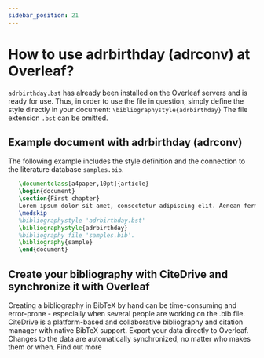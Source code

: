 ```yaml
---
sidebar_position: 21
---
```


# How to use adrbirthday (adrconv) at Overleaf?
`adrbirthday.bst` has already been installed on the Overleaf servers and is ready for use. Thus, in order to use the file in question, simply define the style directly in your document: `\bibliographystyle{adrbirthday}` The file extension `.bst` can be omitted.

## Example document with adrbirthday (adrconv)
The following example includes the style definition and the connection to the literature database `samples.bib`.
```tex
   \documentclass[a4paper,10pt]{article}
   \begin{document}
   \section{First chapter}
   Lorem ipsum dolor sit amet, consectetur adipiscing elit. Aenean fermentum justo massa, ut maximus mauris sodales et. Aenean vel elit a erat rhoncus pharetra.
   \medskip
   %bibliographystyle 'adrbirthday.bst'
   \bibliographystyle{adrbirthday}
   %bibliography file 'samples.bib'.
   \bibliography{sample}
   \end{document}
```

## Create your bibliography with CiteDrive and synchronize it with Overleaf
Creating a bibliography in BibTeX by hand can be time-consuming and error-prone - especially when several people are working on the .bib file. CiteDrive is a platform-based and collaborative bibliography and citation manager with native BibTeX support. Export your data directly to Overleaf. Changes to the data are automatically synchronized, no matter who makes them or when. Find out more